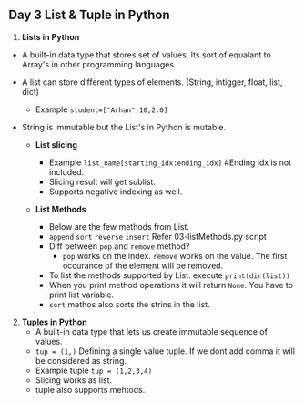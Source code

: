 ## Day 3 List & Tuple in Python

1. **Lists in Python**
- A built-in data type that stores set of values. Its sort of equalant to Array's in other programming languages.
- A list can store different types of elements. (String, intigger, float, list, dict)
  - Example `student=["Arhan",10,2.0]`
- String is immutable but the List's in Python is mutable.
  
  - **List slicing**
    - Example `list_name[starting_idx:ending_idx]` #Ending idx is not included.
    - Slicing result will get sublist.
    - Supports negative indexing as well.

  - **List Methods**
    - Below are the few methods from List.
    - `append` `sort` `reverse` `insert` Refer 03-listMethods.py script
    - Diff between `pop` and `remove` method?
      - `pop` works on the index. `remove` works on the value. The first occurance of the element will be removed.
    - To list the methods supported by List. execute `print(dir(list))`
    - When you print method operations it will return `None`. You have to print list variable.
    - `sort` methos also sorts the strins in the list.

2. **Tuples in Python**
   - A built-in data type that lets us create immutable sequence of values.
   - `tup = (1,)` Defining a single value tuple. If we dont add comma it will be considered as string.
   - Example tuple `tup = (1,2,3,4)`
   - Slicing works as list.
   - tuple also supports mehtods.
